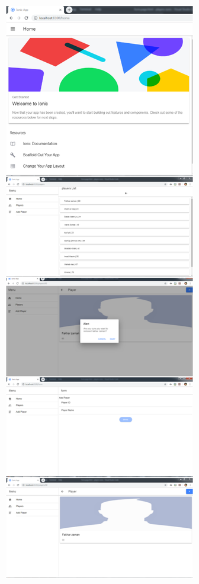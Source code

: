 <img src = "home page.PNG" width="750">
<img src = "player list.PNG" width="750">
<img src = "delete function.PNG" width="750">
<img src = "add player.PNG" width="750">
<img src = "single player.PNG" width="750">